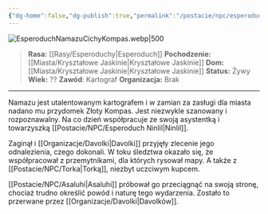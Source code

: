 ```yaml
---
{"dg-home":false,"dg-publish":true,"permalink":"/postacie/npc/esperoduch-namazu-cichy-kompas/","dgPassFrontmatter":true}
---
```


![EsperoduchNamazuCichyKompas.webp|500](/img/user/Vault/Grafiki/NPC/EsperoduchNamazuCichyKompas.webp)

> **Rasa:** [[Rasy/Esperoduchy\|Esperoduch]]
> **Pochodzenie:** [[Miasta/Kryształowe Jaskinie\|Kryształowe Jaskinie]]
> **Dom:** [[Miasta/Kryształowe Jaskinie\|Kryształowe Jaskinie]]
> **Status:** Żywy
> **Wiek:** ??
> **Zawód**: Kartograf
> **Organizacja:** Brak

---

Namazu jest utalentowanym kartografem i w zamian za zasługi dla miasta nadano mu przydomek Złoty Kompas. Jest niezwykle szanowany i rozpoznawalny. Na co dzień współpracuje ze swoją asystentką i towarzyszką [[Postacie/NPC/Esperoduch Ninlil\|Ninlil]].

Zaginął i [[Organizacje/Davolki\|Davolki]] przyjęły zlecenie jego odnalezienia, czego dokonali. W toku śledztwa okazało się, że współpracował z przemytnikami, dla których rysował mapy. A także z [[Postacie/NPC/Torka\|Torką]], niezbyt uczciwym kupcem.

[[Postacie/NPC/Asaluhi\|Asaluhi]] próbował go przeciągnąć na swoją stronę, chociaż trudno określić powód i naturę tego wydarzenia. Zostało to przerwane przez [[Organizacje/Davolki\|Davolków]].